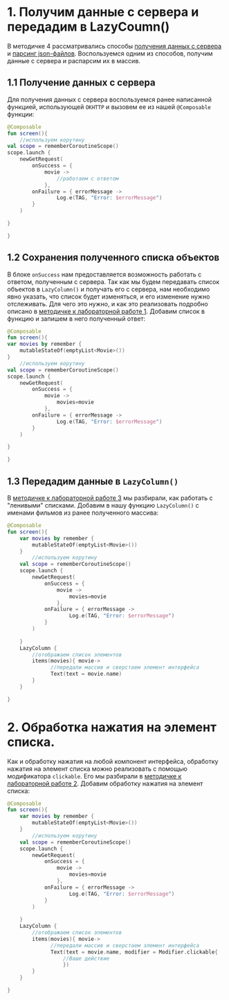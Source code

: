 # 1. Получим данные с сервера и передадим в LazyCoumn()
В методичке 4 рассматривались способы [получения данных с сервера](https://github.com/Kulishov-Ilua/MD-training-manual/blob/main/Методичка%20к%20лр%204%20(kotlin%20%2B%20compose).md) и  [парсинг json-файлов](https://github.com/Kulishov-Ilua/MD-training-manual/blob/main/Методичка%20к%20лр%204%20(kotlin%20%2B%20compose).md). Воспользуемся одним из способов, получим данные с сервера и распарсим их в массив.
## 1.1 Получение данных с сервера
Для получения данных с сервера воспользуемся ранее написанной функцией, использующей `OKHTTP` и вызовем ее из нашей `@Composable` функции:
```kotlin
@Composable
fun screen(){
	//используем корутину
val scope = rememberCoroutineScope()
scope.launch {
    newGetRequest(
        onSuccess = {
            movie ->
                //работаем с ответом
            },
        onFailure = { errorMessage ->
                Log.e(TAG, "Error: $errorMessage")
        }
    )

}

}
```

## 1.2 Сохранения полученного списка объектов
В блоке `onSuccess` нам предоставляется возможность работать с ответом, полученным с сервера. Так как мы будем передавать список объектов в `LazyColumn()` и получать его с сервера, нам необходимо явно указать, что список будет изменяться, и его изменение нужно отслеживать. Для чего это нужно, и как это реализовать подробно описано в [методичке к лабораторной работе 1](https://github.com/Kulishov-Ilua/MD-training-manual/blob/main/Методичка%20к%20лр%204%20(kotlin%20%2B%20compose).md).  Добавим список в функцию и запишем в него полученный ответ:
```kotlin
@Composable
fun screen(){
var movies by remember {  
    mutableStateOf(emptyList<Movie>())  
}
	//используем корутину
val scope = rememberCoroutineScope()
scope.launch {
    newGetRequest(
        onSuccess = {
            movie ->
	            movies=movie
            },
        onFailure = { errorMessage ->
                Log.e(TAG, "Error: $errorMessage")
        }
    )

}

}
```
## 1.3 Передадим данные в `LazyColumn()`
В [методичке к лабораторной работе 3](https://github.com/Kulishov-Ilua/MD-training-manual/blob/main/Методичка%20к%20лр%203%20(kotlin%20%2B%20compose).md) мы разбирали, как работать с "ленивыми" списками. Добавим в нашу функцию `LazyColumn()` с именами фильмов из ранее полученного массива:
```kotlin
@Composable
fun screen(){
	var movies by remember {  
	    mutableStateOf(emptyList<Movie>())  
	}
		//используем корутину
	val scope = rememberCoroutineScope()
	scope.launch {
	    newGetRequest(
	        onSuccess = {
	            movie ->
		            movies=movie
	            },
	        onFailure = { errorMessage ->
	                Log.e(TAG, "Error: $errorMessage")
	        }
	    )
	
	}
	LazyColumn {  
		//отображаем список элементов
	    items(movies){ movie->  
              //передали массив и сверстаем элемент интерфейса	              
              Text(text = movie.name)
	    }    
	}

}
```
# 2. Обработка нажатия на элемент списка.
Как и обработку нажатия на любой компонент интерфейса, обработку нажатия на элемент списка можно реализовать с помощью модификатора `clickable`. Его мы разбирали в [методичке к лабораторной работе 2](https://github.com/Kulishov-Ilua/MD-training-manual/blob/main/Методичка%20к%20лр%202%20(kotlin%20%2B%20compose).md). Добавим обработку нажатия на элемент списка:
```kotlin
@Composable
fun screen(){
	var movies by remember {  
	    mutableStateOf(emptyList<Movie>())  
	}
		//используем корутину
	val scope = rememberCoroutineScope()
	scope.launch {
	    newGetRequest(
	        onSuccess = {
	            movie ->
		            movies=movie
	            },
	        onFailure = { errorMessage ->
	                Log.e(TAG, "Error: $errorMessage")
	        }
	    )
	
	}
	LazyColumn {  
		//отображаем список элементов
	    items(movies){ movie->  
              //передали массив и сверстаем элемент интерфейса	              
              Text(text = movie.name, modifier = Modifier.clickable{
	              //Ваше действие
	              })
	    }    
	}

}
```
